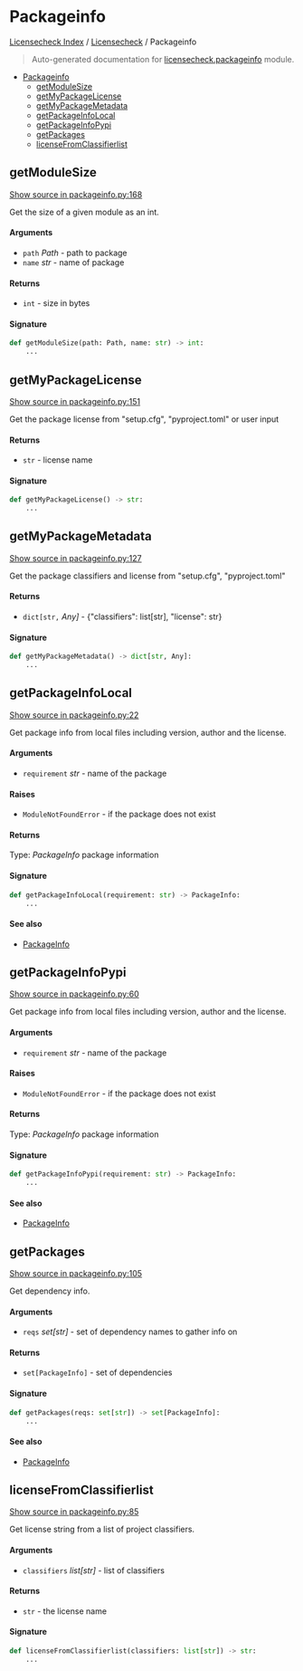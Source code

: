 # Packageinfo

[Licensecheck Index](../README.md#licensecheck-index) /
[Licensecheck](./index.md#licensecheck) /
Packageinfo

> Auto-generated documentation for [licensecheck.packageinfo](../../../licensecheck/packageinfo.py) module.

- [Packageinfo](#packageinfo)
  - [getModuleSize](#getmodulesize)
  - [getMyPackageLicense](#getmypackagelicense)
  - [getMyPackageMetadata](#getmypackagemetadata)
  - [getPackageInfoLocal](#getpackageinfolocal)
  - [getPackageInfoPypi](#getpackageinfopypi)
  - [getPackages](#getpackages)
  - [licenseFromClassifierlist](#licensefromclassifierlist)

## getModuleSize

[Show source in packageinfo.py:168](../../../licensecheck/packageinfo.py#L168)

Get the size of a given module as an int.

#### Arguments

- `path` *Path* - path to package
- `name` *str* - name of package

#### Returns

- `int` - size in bytes

#### Signature

```python
def getModuleSize(path: Path, name: str) -> int:
    ...
```



## getMyPackageLicense

[Show source in packageinfo.py:151](../../../licensecheck/packageinfo.py#L151)

Get the package license from "setup.cfg", "pyproject.toml" or user input

#### Returns

- `str` - license name

#### Signature

```python
def getMyPackageLicense() -> str:
    ...
```



## getMyPackageMetadata

[Show source in packageinfo.py:127](../../../licensecheck/packageinfo.py#L127)

Get the package classifiers and license from "setup.cfg", "pyproject.toml"

#### Returns

- `dict[str,` *Any]* - {"classifiers": list[str], "license": str}

#### Signature

```python
def getMyPackageMetadata() -> dict[str, Any]:
    ...
```



## getPackageInfoLocal

[Show source in packageinfo.py:22](../../../licensecheck/packageinfo.py#L22)

Get package info from local files including version, author
and	the license.

#### Arguments

- `requirement` *str* - name of the package

#### Raises

- `ModuleNotFoundError` -  if the package does not exist

#### Returns

Type: *PackageInfo*
package information

#### Signature

```python
def getPackageInfoLocal(requirement: str) -> PackageInfo:
    ...
```

#### See also

- [PackageInfo](./types.md#packageinfo)



## getPackageInfoPypi

[Show source in packageinfo.py:60](../../../licensecheck/packageinfo.py#L60)

Get package info from local files including version, author
and	the license.

#### Arguments

- `requirement` *str* - name of the package

#### Raises

- `ModuleNotFoundError` -  if the package does not exist

#### Returns

Type: *PackageInfo*
package information

#### Signature

```python
def getPackageInfoPypi(requirement: str) -> PackageInfo:
    ...
```

#### See also

- [PackageInfo](./types.md#packageinfo)



## getPackages

[Show source in packageinfo.py:105](../../../licensecheck/packageinfo.py#L105)

Get dependency info.

#### Arguments

- `reqs` *set[str]* - set of dependency names to gather info on

#### Returns

- `set[PackageInfo]` - set of dependencies

#### Signature

```python
def getPackages(reqs: set[str]) -> set[PackageInfo]:
    ...
```

#### See also

- [PackageInfo](./types.md#packageinfo)



## licenseFromClassifierlist

[Show source in packageinfo.py:85](../../../licensecheck/packageinfo.py#L85)

Get license string from a list of project classifiers.

#### Arguments

- `classifiers` *list[str]* - list of classifiers

#### Returns

- `str` - the license name

#### Signature

```python
def licenseFromClassifierlist(classifiers: list[str]) -> str:
    ...
```
